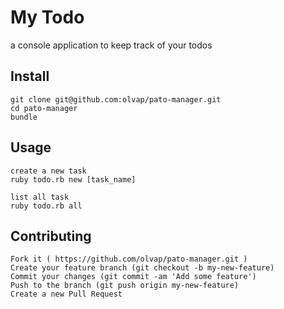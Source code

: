 # My Todo

a console application to keep track of your todos

## Install
    git clone git@github.com:olvap/pato-manager.git
    cd pato-manager
    bundle

## Usage
    create a new task
    ruby todo.rb new [task_name]

    list all task
    ruby todo.rb all

## Contributing

    Fork it ( https://github.com/olvap/pato-manager.git )
    Create your feature branch (git checkout -b my-new-feature)
    Commit your changes (git commit -am 'Add some feature')
    Push to the branch (git push origin my-new-feature)
    Create a new Pull Request
